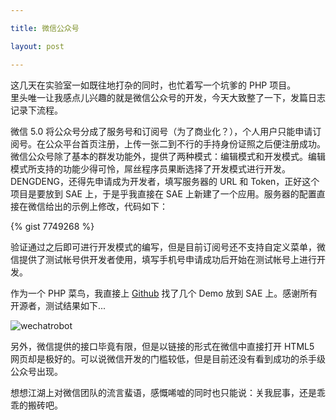 ```yaml
---

title: 微信公众号

layout: post

---
```

这几天在实验室一如既往地打杂的同时，也忙着写一个坑爹的 PHP 项目。  
里头唯一让我感点儿兴趣的就是微信公众号的开发，今天大致整了一下，发篇日志记录下流程。

微信 5.0 将公众号分成了服务号和订阅号（为了商业化？），个人用户只能申请订阅号。在公众平台首页注册，上传一张二到不行的手持身份证照之后便注册成功。
微信公众号除了基本的群发功能外，提供了两种模式：编辑模式和开发模式。编辑模式所支持的功能少得可怜，屌丝程序员果断选择了开发模式进行开发。  
DENGDENG，还得先申请成为开发者，填写服务器的 URL 和 Token，正好这个项目是要放到 SAE 上，于是乎我直接在 SAE 上新建了一个应用。服务器的配置直接在微信给出的示例上修改，代码如下：

{% gist 7749268 %}

验证通过之后即可进行开发模式的编写，但是目前订阅号还不支持自定义菜单，微信提供了测试帐号供开发者使用，填写手机号申请成功后开始在测试帐号上进行开发。

作为一个 PHP 菜鸟，我直接上 [Github](http://github.com/) 找了几个 Demo 放到 SAE 上。感谢所有开源者，测试结果如下...

![wechatrobot](https://dl.dropboxusercontent.com/u/36470533/Photos/wechatrobot.jpg)

另外，微信提供的接口毕竟有限，但是以链接的形式在微信中直接打开 HTML5 网页却是极好的。可以说微信开发的门槛较低，但是目前还没有看到成功的杀手级公众号出现。

想想江湖上对微信团队的流言蜚语，感慨唏嘘的同时也只能说：关我屁事，还是乖乖的搬砖吧。
